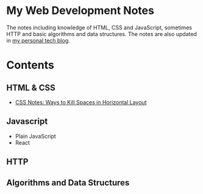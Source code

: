 # My Web Development Notes

The notes including knowledge of HTML, CSS and JavaScript, sometimes HTTP and basic algorithms and data structures.
The notes are also updated in [my personal tech blog](http://natsunoyoru97.github.io/main).

# Contents

## HTML & CSS

* [CSS Notes: Ways to Kill Spaces in Horizontal Layout](/HTML-and-CSS/CSS-Notes-Ways-to-Kill-the-Spaces-in-Horizontal-Layout.md
)
## Javascript

- Plain JavaScript
- React

## HTTP

## Algorithms and Data Structures
